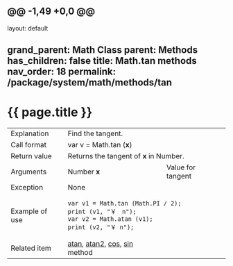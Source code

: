@@ -1,49 +0,0 @@
---
layout: default

grand_parent: Math Class
parent: Methods
has_children: false
title: Math.tan methods
nav_order: 18
permalink: /package/system/math/methods/tan
---
# {{ page.title }}

<table>
  <tr>
    <td>Explanation</td>
    <td colspan="2">Find the tangent.</td>
  </tr>
  <tr>
    <td>Call format</td>
    <td colspan="2">var v = Math.tan (<b>x</b>)</td>
  </tr>
  <tr>
    <td>Return value</td>
    <td colspan="2">Returns the tangent of <b>x</b> in Number.</td>
  </tr>  
 <tr>
    <td>Arguments</td>
    <td>Number <b>x</b></td>
    <td>Value for tangent</td>
  </tr>
  <tr>
    <td>Exception</td>
    <td colspan="2">None</td>
  </tr>
  <tr>
    <td>Example of use</td>
    <td colspan="2"><code><pre>var v1 = Math.tan (Math.PI / 2);
print (v1, "￥　n");
var v2 = Math.atan (v1);
print (v2, "￥ n");</code></td>
  </tr>
  <tr>
    <td>Related item</td>
    <td><a href="/package/system/math/methods/atan">atan</a>, <a href="/package/system/math/methods/atan2">atan2</a>, <a href="/package/system/math/methods/cos">cos</a>, <a href="/package/system/math/methods/sin">sin</a> method</td>
  </tr>
</table>


